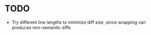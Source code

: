 # TODO

* Try different line lengths to minimize diff size, since wrapping can produces non-semantic diffs
